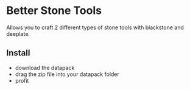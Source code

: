 # Better Stone Tools
 
Allows you to craft 2 different types of stone tools with blackstone and deeplate.

## Install
- download the datapack
- drag the zip file into your datapack folder
- profit
